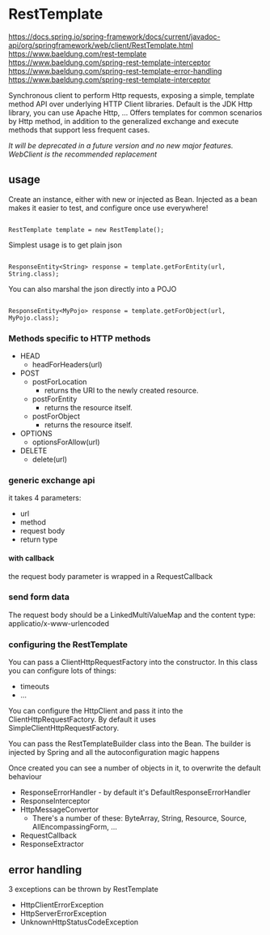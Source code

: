 # RestTemplate

https://docs.spring.io/spring-framework/docs/current/javadoc-api/org/springframework/web/client/RestTemplate.html
https://www.baeldung.com/rest-template
https://www.baeldung.com/spring-rest-template-interceptor
https://www.baeldung.com/spring-rest-template-error-handling
https://www.baeldung.com/spring-rest-template-interceptor

Synchronous client to perform Http requests, exposing a simple, template method API over underlying HTTP Client libraries.
Default is the JDK Http library, you can use Apache Http, ...
Offers templates for common scenarios by Http method, in addition to the generalized exchange and execute methods that support less frequent cases.

*It will be deprecated in a future version and no new major features. WebClient is the recommended replacement*

## usage

Create an instance, either with new or injected as Bean.
Injected as a bean makes it easier to test, and configure once use everywhere!

```

RestTemplate template = new RestTemplate();

```

Simplest usage is to get plain json

```

ResponseEntity<String> response = template.getForEntity(url, String.class);

```

You can also marshal the json directly into a POJO

```

ResponseEntity<MyPojo> response = template.getForObject(url, MyPojo.class);

```

### Methods specific to HTTP methods

* HEAD
  * headForHeaders(url)
* POST
  * postForLocation
    * returns the URI to the newly created resource.
  * postForEntity
    * returns the resource itself.
  * postForObject
    * returns the resource itself.
* OPTIONS
  * optionsForAllow(url)
* DELETE
  * delete(url)

### generic exchange api

it takes 4 parameters:

* url
* method
* request body
* return type

#### with callback

the request body parameter is wrapped in a RequestCallback

### send form data

The request body should be a LinkedMultiValueMap and the content type: applicatio/x-www-urlencoded

### configuring the RestTemplate

You can pass a ClientHttpRequestFactory into the constructor.
In this class you can configure lots of things:
* timeouts
* ...

You can configure the HttpClient and pass it into the ClientHttpRequestFactory. By default it uses SimpleClientHttpRequestFactory.

You can pass the RestTemplateBuilder class into the Bean.
The builder is injected by Spring and all the autoconfiguration magic happens

Once created you can see a number of objects in it, to overwrite the default behaviour
* ResponseErrorHandler - by default it's DefaultResponseErrorHandler
* ResponseInterceptor
* HttpMessageConvertor
  * There's a number of these: ByteArray, String, Resource, Source, AllEncompassingForm, ...
* RequestCallback
* ResponseExtractor

## error handling

3 exceptions can be thrown by RestTemplate

* HttpClientErrorException
* HttpServerErrorException
* UnknownHttpStatusCodeException
